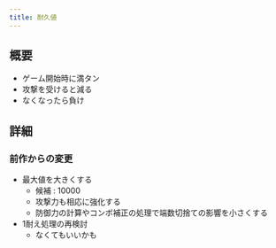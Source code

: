 ```yaml
---
title: 耐久値
---
```


## 概要
* ゲーム開始時に満タン
* 攻撃を受けると減る
* なくなったら負け

## 詳細
### 前作からの変更
* 最大値を大きくする
    * 候補 : 10000
    * 攻撃力も相応に強化する
    * 防御力の計算やコンボ補正の処理で端数切捨ての影響を小さくする
* 1耐え処理の再検討
    * なくてもいいかも